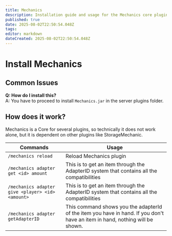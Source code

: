 ```yaml
---
title: Mechanics
description: Installation guide and usage for the Mechanics core plugin and its commands.
published: true
date: 2025-08-02T22:50:54.048Z
tags: 
editor: markdown
dateCreated: 2025-08-02T22:50:54.048Z
---
```


# Install Mechanics

## Common Issues

**Q: How do I install this?**  
A: You have to proceed to install `Mechanics.jar` in the server plugins folder.

## How does it work?

Mechanics is a Core for several plugins, so technically it does not work alone, but it is dependent on other plugins like StorageMechanic.

| **Commands**                                   | **Usage**                                                                                   |
|------------------------------------------------|---------------------------------------------------------------------------------------------|
| `/mechanics reload`                            | Reload Mechanics plugin                                                                    |
| `/mechanics adapter get <id> amount`           | This is to get an item through the AdapterID system that contains all the compatibilities   |
| `/mechanics adapter give <player> <id> <amount>` | This is to get an item through the AdapterID system that contains all the compatibilities   |
| `/mechanics adapter getAdapterID`              | This command shows you the adapterId of the item you have in hand. If you don't have an item in hand, nothing will be shown. |
